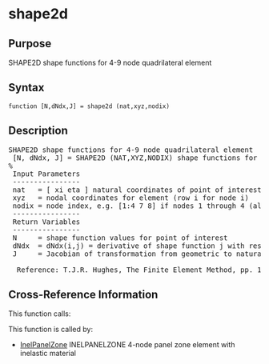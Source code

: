 
<!-- <a name="_top"></a>
<div><a href="../../../../../index.md">Home</a> &gt;  <a href="#">..</a> &gt; <a href="#">..</a> &gt; <a href="#">FEDEASLab</a> &gt; <a href="#">src</a> &gt; <a href="index.md">Other</a> &gt; shape2d.m</div> -->

<!--<table width="100%"><tr><td align="left"><a href="../../../../../index.md"><img alt="<" border="0" src="../../../../../left.png">&nbsp;Master index</a></td>
<td align="right"><a href="index.md">Index for ..\..\FEDEASLab\src\Other&nbsp;<img alt=">" border="0" src="../../../../../right.png"></a></td></tr></table>-->
# shape2d
<!-- <h1>shape2d
</h1> -->

## <a name="_name"></a>Purpose

<!-- <h2 id="purpose"><a name="_name"></a>Purpose</h2> -->

SHAPE2D shape functions for 4-9 node quadrilateral element

<!-- <div class="box"><strong>SHAPE2D shape functions for 4-9 node quadrilateral element</strong></div> -->

## <a name="_synopsis"></a>Syntax

`function [N,dNdx,J] = shape2d (nat,xyz,nodix)` 
## <a name="_description"></a>Description

<pre class="comment">SHAPE2D shape functions for 4-9 node quadrilateral element
 [N, dNdx, J] = SHAPE2D (NAT,XYZ,NODIX) shape functions for 4-9 node quadrilateral element
%
 Input Parameters
 ----------------
 nat   = [ xi eta ] natural coordinates of point of interest
 xyz   = nodal coordinates for element (row i for node i)
 nodix = node index, e.g. [1:4 7 8] if nodes 1 through 4 (always), if 7 and 8 are present 
 ----------------
 Return Variables
 ----------------
 N     = shape function values for point of interest
 dNdx  = dNdx(i,j) = derivative of shape function j with respect to geometric coordinate x_i
 J     = Jacobian of transformation from geometric to natural coordinates

  Reference: T.J.R. Hughes, The Finite Element Method, pp. 135</pre>
<!-- <div class="fragment"><pre class="comment">SHAPE2D shape functions for 4-9 node quadrilateral element
 [N, dNdx, J] = SHAPE2D (NAT,XYZ,NODIX) shape functions for 4-9 node quadrilateral element
%
 Input Parameters
 ----------------
 nat   = [ xi eta ] natural coordinates of point of interest
 xyz   = nodal coordinates for element (row i for node i)
 nodix = node index, e.g. [1:4 7 8] if nodes 1 through 4 (always), if 7 and 8 are present 
 ----------------
 Return Variables
 ----------------
 N     = shape function values for point of interest
 dNdx  = dNdx(i,j) = derivative of shape function j with respect to geometric coordinate x_i
 J     = Jacobian of transformation from geometric to natural coordinates

  Reference: T.J.R. Hughes, The Finite Element Method, pp. 135</pre></div> -->

<!-- crossreference -->
## <a name="_cross"></a>Cross-Reference Information

This function calls:
<ul style="list-style-image:url(../../../../../matlabicon.gif)">
</ul>
This function is called by:
<ul style="list-style-image:url(../../../../../matlabicon.gif)">
<li><a href="InelPanelZone.md" class="code" title="function ElemResp = InelPanelZone (action,el_no,xyz,ElemData,ElemState)">InelPanelZone</a>	INELPANELZONE 4-node panel zone element with inelastic material</li></ul>
<!-- crossreference -->




<!-- <hr><address>Generated on Thu 09-Jul-2020 10:09:04 by <strong><a href="http://www.artefact.tk/software/matlab/m2html/" title="Matlab Documentation in HTML">m2html</a></strong> &copy; 2005</address> -->